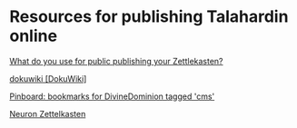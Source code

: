 # Resources for publishing Talahardin online

[What do you use for public publishing your Zettlekasten?](https://www.reddit.com/r/Zettelkasten/comments/oh2926/what_do_you_use_for_public_publishing_your/)

[dokuwiki [DokuWiki]](https://www.dokuwiki.org/dokuwiki)

[Pinboard: bookmarks for DivineDominion tagged 'cms'](https://pinboard.in/u:DivineDominion/t:cms)

[Neuron Zettelkasten](https://neuron.zettel.page/)

[](https://hoa.ro/blog/2020-11-12-draft-run-your-blog-using-hugo-and-netlifycms/)

